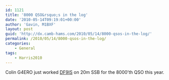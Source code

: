 ```yaml
---
id: 1121
title: '8000 QSO&rsquo;s in the log'
date: '2010-05-14T09:19:01+00:00'
author: 'Gavin, M1BXF'
layout: post
guid: 'http://dx.camb-hams.com/2010/05/14/8000-qsos-in-the-log/'
permalink: /2010/05/14/8000-qsos-in-the-log/
categories:
    - General
tags:
    - Harris2010
---
```


Colin G4ERO just worked [DF9IS](http://harris.local/bandMode.php?call=DF9IS) on 20m SSB for the 8000’th QSO this year.